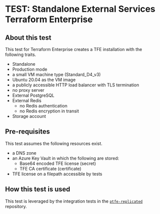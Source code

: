 # TEST: Standalone External Services Terraform Enterprise

## About this test

This test for Terraform Enterprise creates a TFE
installation with the following traits.

- Standalone
- Production mode
- a small VM machine type (Standard_D4_v3)
- Ubuntu 20.04 as the VM image
- a publicly accessible HTTP load balancer with TLS termination
- no proxy server
- External PostgreSQL
- External Redis
  - no Redis authentication
  - no Redis encryption in transit
- Storage account

## Pre-requisites

This test assumes the following resources exist.

- a DNS zone
- an Azure Key Vault in which the following are stored:
  - Base64 encoded TFE license (secret)
  - TFE CA certificate (certificate)
- TFE license on a filepath accessible by tests

## How this test is used

This test is leveraged by the integration tests in the [`ptfe-replicated`](https://github.com/hashicorp/ptfe-replicated/blob/master/.circleci/config.yml)
repository.
